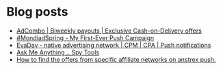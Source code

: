 # Blog posts
<!-- BLOG-POST-LIST:START -->
- [AdCombo | Biweekly payouts | Exclusive Cash-on-Delivery offers](https://afflift.com/f/threads/adcombo-biweekly-payouts-exclusive-cash-on-delivery-offers.3509/)
- [#MondiadSpring - My First-Ever Push Campaign](https://afflift.com/f/threads/mondiadspring-my-first-ever-push-campaign.10463/)
- [EvaDav - native advertising network | CPM | CPA | Push notifications](https://afflift.com/f/threads/evadav-native-advertising-network-cpm-cpa-push-notifications.1501/)
- [Ask Me Anything .. Spy Tools](https://afflift.com/f/threads/ask-me-anything-spy-tools.9343/)
- [How to find the offers from specific affiliate networks on anstrex push.](https://afflift.com/f/threads/how-to-find-the-offers-from-specific-affiliate-networks-on-anstrex-push.10492/)
<!-- BLOG-POST-LIST:END -->
